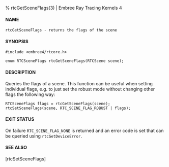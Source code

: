 % rtcGetSceneFlags(3) | Embree Ray Tracing Kernels 4

#### NAME

    rtcGetSceneFlags - returns the flags of the scene

#### SYNOPSIS

    #include <embree4/rtcore.h>

    enum RTCSceneFlags rtcGetSceneFlags(RTCScene scene);

#### DESCRIPTION

Queries the flags of a scene. This function can be useful when
setting individual flags, e.g. to just set the robust mode without
changing other flags the following way:

    RTCSceneFlags flags = rtcGetSceneFlags(scene);
    rtcSetSceneFlags(scene, RTC_SCENE_FLAG_ROBUST | flags);

#### EXIT STATUS

On failure `RTC_SCENE_FLAG_NONE` is returned and an error code is set
that can be queried using `rtcGetDeviceError`.

#### SEE ALSO

[rtcSetSceneFlags]
